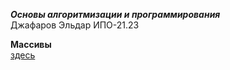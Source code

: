 ***Основы алгоритмизации и программирования***    
Джафаров Эльдар ИПО-21.23  

**Массивы**    
[здесь](https://github.com/larenzo1/dz/blob/main/massiv.cs)

